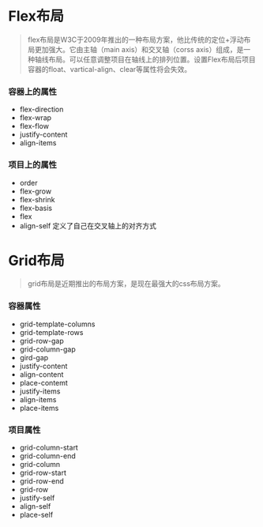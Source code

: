 # Flex布局

> flex布局是W3C于2009年推出的一种布局方案，他比传统的定位+浮动布局更加强大。它由主轴（main axis）和交叉轴（corss axis）组成，是一种轴线布局。可以任意调整项目在轴线上的排列位置。设置Flex布局后项目容器的float、vartical-align、clear等属性将会失效。



### 容器上的属性

- flex-direction 
- flex-wrap
- flex-flow
- justify-content
- align-items

### 项目上的属性

- order
- flex-grow
- flex-shrink
- flex-basis 
-  flex
- align-self 定义了自己在交叉轴上的对齐方式

# Grid布局

> grid布局是近期推出的布局方案，是现在最强大的css布局方案。

### 容器属性

- grid-template-columns
- grid-template-rows
- grid-row-gap 
- grid-column-gap
- gird-gap
- justify-content
- align-content
- place-contemt
- justify-items
- align-items
- place-items

### 项目属性

- grid-column-start
- grid-column-end
- grid-column
- grid-row-start
- grid-row-end
- grid-row
- justify-self
- align-self
- place-self